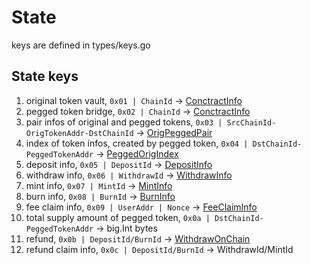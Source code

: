 # State 
keys are defined in types/keys.go
## State keys
1. original token vault, `0x01 | ChainId` -> [ConctractInfo](https://github.com/celer-network/sgn-v2/blob/7083316f71a4e794c89a737cd09eb7c1ae38106f/proto/sgn/common/v1/common.proto#L17)
2. pegged token bridge, `0x02 | ChainId` -> [ConctractInfo](https://github.com/celer-network/sgn-v2/blob/7083316f71a4e794c89a737cd09eb7c1ae38106f/proto/sgn/common/v1/common.proto#L17)
3. pair infos of original and pegged tokens, `0x03 | SrcChainId-OrigTokenAddr-DstChainId` -> [OrigPeggedPair](https://github.com/celer-network/sgn-v2/blob/7083316f71a4e794c89a737cd09eb7c1ae38106f/proto/sgn/pegbridge/v1/pegbridge.proto#L40)
4. index of token infos, created by pegged token, `0x04 | DstChainId-PeggedTokenAddr` -> [PeggedOrigIndex](https://github.com/celer-network/sgn-v2/blob/7083316f71a4e794c89a737cd09eb7c1ae38106f/proto/sgn/pegbridge/v1/pegbridge.proto#L64)
5. deposit info, `0x05 | DepositId` -> [DepositInfo](https://github.com/celer-network/sgn-v2/blob/7083316f71a4e794c89a737cd09eb7c1ae38106f/proto/sgn/pegbridge/v1/pegbridge.proto#L73)
6. withdraw info, `0x06 | WithdrawId` -> [WithdrawInfo](https://github.com/celer-network/sgn-v2/blob/7083316f71a4e794c89a737cd09eb7c1ae38106f/proto/sgn/pegbridge/v1/pegbridge.proto#L126)
7. mint info, `0x07 | MintId` -> [MintInfo](https://github.com/celer-network/sgn-v2/blob/7083316f71a4e794c89a737cd09eb7c1ae38106f/proto/sgn/pegbridge/v1/pegbridge.proto#L87)
8. burn info, `0x08 | BurnId` -> [BurnInfo](https://github.com/celer-network/sgn-v2/blob/7083316f71a4e794c89a737cd09eb7c1ae38106f/proto/sgn/pegbridge/v1/pegbridge.proto#L112)
9. fee claim info, `0x09 | UserAddr | Nonce` -> [FeeClaimInfo](https://github.com/celer-network/sgn-v2/blob/7083316f71a4e794c89a737cd09eb7c1ae38106f/proto/sgn/pegbridge/v1/pegbridge.proto#L151)
10. total supply amount of pegged token, `0x0a | DstChainId-PeggedTokenAddr` -> big.Int bytes
11. refund, `0x0b | DepositId/BurnId` -> [WithdrawOnChain](https://github.com/celer-network/sgn-v2/blob/7083316f71a4e794c89a737cd09eb7c1ae38106f/proto/sgn/pegbridge/v1/pegbridge.proto#L187)
12. refund claim info, `0x0c | DepositId/BurnId` -> WithdrawId/MintId
